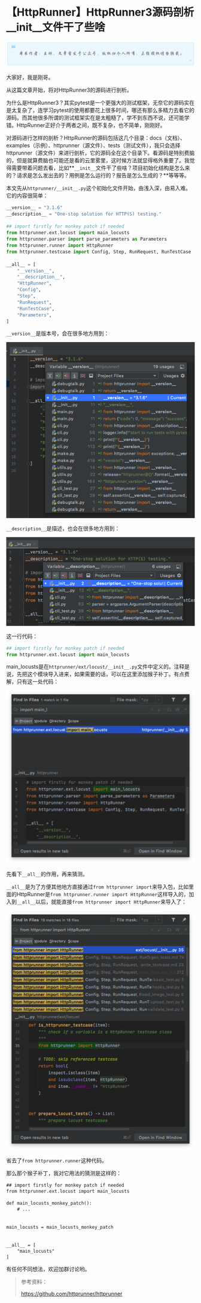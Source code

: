 # 【HttpRunner】HttpRunner3源码剖析__init__文件干了些啥
![](../wanggang.png)

大家好，我是刚哥。

从这篇文章开始，将对HttpRunner3的源码进行剖析。

为什么是HttpRunner3？其实pytest是一个更强大的测试框架，无奈它的源码实在是太复杂了，连学习pytest的使用都要花上很多时间，哪还有那么多精力去看它的源码。而其他很多所谓的测试框架实在是太粗糙了，学不到东西不说，还可能学错。HttpRunner正好介于两者之间，既不复杂，也不简单，刚刚好。

对源码进行怎样的剖析？HttpRunner的源码包括这几个目录：docs（文档）、examples（示例）、httprunner（源文件）、tests（测试文件），我只会选择httprunner（源文件）来进行剖析，它的源码全在这个目录下。看源码是特别费脑的，但是就算费脑也可能还是看的云里雾里，这时候方法就显得格外重要了。我觉得需要带着问题去看，比如**`__init__`文件干了些啥？项目初始化结构是怎么来的？请求是怎么发出去的？用例是怎么运行的？报告是怎么生成的？**等等等。

本文先从`httprunner/__init__.py`这个初始化文件开始，由浅入深，由易入难。它的内容很简单：

```python
__version__ = "3.1.6"
__description__ = "One-stop solution for HTTP(S) testing."

## import firstly for monkey patch if needed
from httprunner.ext.locust import main_locusts
from httprunner.parser import parse_parameters as Parameters
from httprunner.runner import HttpRunner
from httprunner.testcase import Config, Step, RunRequest, RunTestCase

__all__ = [
    "__version__",
    "__description__",
    "HttpRunner",
    "Config",
    "Step",
    "RunRequest",
    "RunTestCase",
    "Parameters",
]

```

`__version__`是版本号，会在很多地方用到：

![](008001-【HttpRunner】HttpRunner3源码剖析__init__文件干了些啥/image-20220110194500550.png)

`__description__`是描述，也会在很多地方用到：

![](008001-【HttpRunner】HttpRunner3源码剖析__init__文件干了些啥/image-20220110194538582.png)

这一行代码：

```python
## import firstly for monkey patch if needed
from httprunner.ext.locust import main_locusts
```

main_locusts是在`httprunner/ext/locust/__init__.py`文件中定义的。注释是说，先把这个模块导入进来，如果需要的话，可以在这里添加猴子补丁。有点费解，只有这一处代码：

![](008001-【HttpRunner】HttpRunner3源码剖析__init__文件干了些啥/image-20220110195454494.png)

先看下`__all__`的作用，再来猜测。

`__all__`是为了方便其他地方直接通过`from httprunner import`来导入包，比如里面的HttpRunner是`from httprunner.runner import HttpRunner`这样导入的，加入到`__all__`以后，就能直接`from httprunner import HttpRunner`来导入了：

![](008001-【HttpRunner】HttpRunner3源码剖析__init__文件干了些啥/image-20220110195702901.png)

省去了`from httprunner.runner`这种代码。

那么那个猴子补丁，我对它用法的猜测是这样的：

```
## import firstly for monkey patch if needed
from httprunner.ext.locust import main_locusts

def main_locusts_monkey_patch():
    # ...
    

main_locusts = main_locusts_monkey_patch
   

__all__ = [
    "main_locusts"
]

```

有任何不同想法，欢迎加群讨论哟。

> 参考资料：
>
> https://github.com/httprunner/httprunner